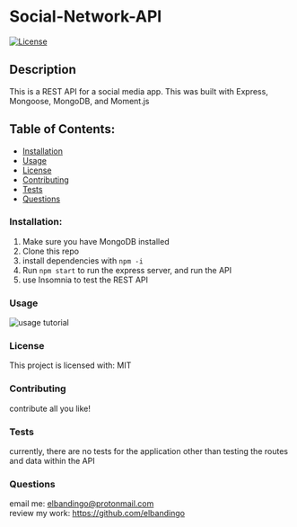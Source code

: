 # Social-Network-API
[![License](https://img.shields.io/badge/License-MIT-yellow.svg)](https://opensource.org/licenses/MIT)
## Description    
This is a REST API for a social media app. This was built with Express, Mongoose, MongoDB, and Moment.js
## Table of Contents:
* [Installation](#installation)
* [Usage](#usage)
* [License](#license)
* [Contributing](#contributing)
* [Tests](#tests)
* [Questions](#questions)
### Installation:
1. Make sure you have MongoDB installed 
2. Clone this repo 
3. install dependencies with `npm -i` 
4. Run `npm start` to run the express server, and run the API 
5. use Insomnia to test the REST API
### Usage
![usage tutorial](assets/images/)
### License
This project is licensed with:
MIT
### Contributing
contribute all you like!
### Tests
currently, there are no tests for the application other than testing the routes and data within the API
### Questions
email me: elbandingo@protonmail.com<br />
review my work: https://github.com/elbandingo
